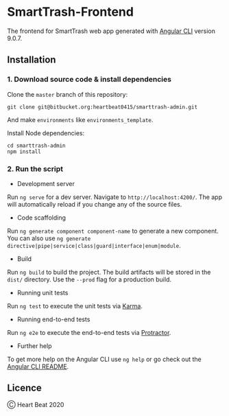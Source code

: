 # SmartTrash-Frontend

The frontend for SmartTrash web app generated with [Angular CLI](https://github.com/angular/angular-cli) version 9.0.7.


## Installation

### 1. Download source code & install dependencies

Clone the `master` branch of this repository:

```
git clone git@bitbucket.org:heartbeat0415/smarttrash-admin.git
```

And make `environments` like `environments_template`.

Install Node dependencies:

```
cd smarttrash-admin
npm install
```

### 2. Run the script

* Development server

Run `ng serve` for a dev server. Navigate to `http://localhost:4200/`. The app will automatically reload if you change any of the source files.

* Code scaffolding

Run `ng generate component component-name` to generate a new component. You can also use `ng generate directive|pipe|service|class|guard|interface|enum|module`.

* Build

Run `ng build` to build the project. The build artifacts will be stored in the `dist/` directory. Use the `--prod` flag for a production build.

* Running unit tests

Run `ng test` to execute the unit tests via [Karma](https://karma-runner.github.io).

* Running end-to-end tests

Run `ng e2e` to execute the end-to-end tests via [Protractor](http://www.protractortest.org/).

* Further help

To get more help on the Angular CLI use `ng help` or go check out the [Angular CLI README](https://github.com/angular/angular-cli/blob/master/README.md).


## Licence

&#9400; Heart Beat 2020
